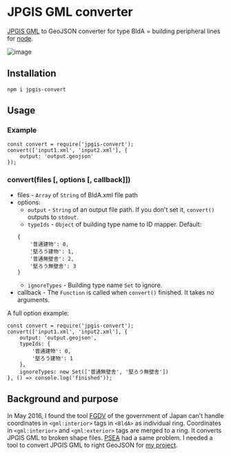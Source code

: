 # JPGIS GML converter

[JPGIS GML](http://fgd.gsi.go.jp/download/) to GeoJSON converter for type BldA = building peripheral lines for [node](https://nodejs.org/).

![image](https://knt5.github.io/assets/img/product/jpgis-convert/jpgis-convert.png)

## Installation

```
npm i jpgis-convert
```

## Usage

### Example

```
const convert = require('jpgis-convert');
convert(['input1.xml', 'input2.xml'], {
	output: 'output.geojson'
});
```

### convert(files [, options [, callback]])

- files - ```Array``` of ```String``` of BldA.xml file path
- options:
	- ```output``` - ```String``` of an output file path. If you don't set it, ```convert()``` outputs to ```stdout```.
	- ```typeIds``` - ```Object``` of building type name to ID mapper. Default:
	```
	{
		'普通建物': 0,
		'堅ろう建物': 1,
		'普通無壁舎': 2,
		'堅ろう無壁舎': 3
	}
	```
	- ```ignoreTypes``` - Building type name ```Set``` to ignore.
- callback - The ```Function``` is called when ```convert()``` finished. It takes no arguments.

A full option example:

```
const convert = require('jpgis-convert');
convert(['input1.xml', 'input2.xml'], {
	output: 'output.geojson',
	typeIds: {
		'普通建物': 0,
		'堅ろう建物': 1
	},
	ignoreTypes: new Set(['普通無壁舎', '堅ろう無壁舎'])
}, () => console.log('finished'));
```

## Background and purpose

In May 2016, I found the tool [FGDV](http://fgd.gsi.go.jp/download/menu.php) of the government of Japan can't handle coordinates in ```<gml:interior>``` tags in ```<BldA>``` as individual ring. Coordinates in ```<gml:interior>``` and ```<gml:exterior>``` tags are merged to a ring. It converts JPGIS GML to broken shape files. [PSEA](http://psgsv2.gsi.go.jp/koukyou/public/sien/pindex.html) had a same problem. I needed a tool to convert JPGIS GML to right GeoJSON for [my project](https://github.com/knt5/city-generator).
